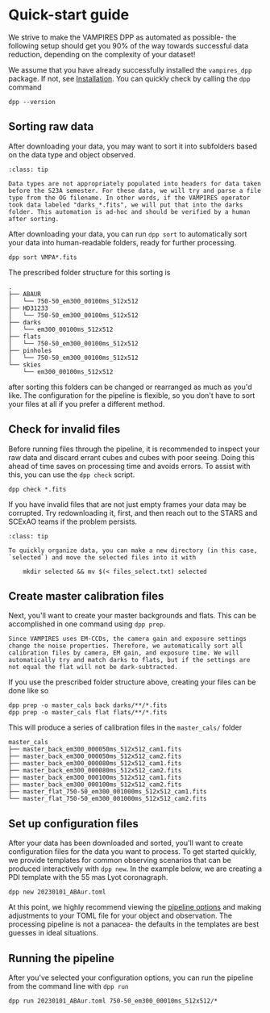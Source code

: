 # Quick-start guide

We strive to make the VAMPIRES DPP as automated as possible- the following setup should get you 90% of the way towards successful data reduction, depending on the complexity of your dataset!

We assume that you have already successfully installed the `vampires_dpp` package. If not, see [Installation](). You can quickly check by calling the `dpp` command

```
dpp --version
```

## Sorting raw data

After downloading your data, you may want to sort it into subfolders based on the data type and object observed.

```{admonition} Pre-S23A Data types
:class: tip

Data types are not appropriately populated into headers for data taken before the S23A semester. For these data, we will try and parse a file type from the OG filename. In other words, if the VAMPIRES operator took data labeled "darks_*.fits", we will put that into the darks folder. This automation is ad-hoc and should be verified by a human after sorting.
```

After downloading your data, you can run `dpp sort` to automatically sort your data into human-readable folders, ready for further processing.

```
dpp sort VMPA*.fits
```

The prescribed folder structure for this sorting is
```
.
├── ABAUR
│   └── 750-50_em300_00100ms_512x512
├── HD31233
│   └── 750-50_em300_00100ms_512x512
├── darks
│   └── em300_00100ms_512x512
├── flats
│   └── 750-50_em300_00100ms_512x512
├── pinholes
│   └── 750-50_em300_00100ms_512x512
└── skies
    └── em300_00100ms_512x512
```
after sorting this folders can be changed or rearranged as much as you'd like. The configuration for the pipeline is flexible, so you don't have to sort your files at all if you prefer a different method.

## Check for invalid files

Before running files through the pipeline, it is recommended to inspect your raw data and discard errant cubes and cubes with poor seeing. Doing this ahead of time saves on processing time and avoids errors. To assist with this, you can use the `dpp check` script.

```
dpp check *.fits
```

If you have invalid files that are not just empty frames your data may be corrupted. Try redownloading it, first, and then reach out to the STARS and SCExAO teams if the problem persists.

```{admonition} Tip: quick organization
:class: tip

To quickly organize data, you can make a new directory (in this case, `selected`) and move the selected files into it with

    mkdir selected && mv $(< files_select.txt) selected
```


## Create master calibration files

Next, you'll want to create your master backgrounds and flats. This can be accomplished in one command using `dpp prep`.

```{admonition} Matching calibration settings
Since VAMPIRES uses EM-CCDs, the camera gain and exposure settings change the noise properties. Therefore, we automatically sort all calibration files by camera, EM gain, and exposure time. We will automatically try and match darks to flats, but if the settings are not equal the flat will not be dark-subtracted.
```

If you use the prescribed folder structure above, creating your files can be done like so
```
dpp prep -o master_cals back darks/**/*.fits
dpp prep -o master_cals flat flats/**/*.fits
```

This will produce a series of calibration files in the `master_cals/` folder

```
master_cals
├── master_back_em300_000050ms_512x512_cam1.fits
├── master_back_em300_000050ms_512x512_cam2.fits
├── master_back_em300_000080ms_512x512_cam1.fits
├── master_back_em300_000080ms_512x512_cam2.fits
├── master_back_em300_000100ms_512x512_cam1.fits
├── master_back_em300_000100ms_512x512_cam2.fits
├── master_flat_750-50_em300_001000ms_512x512_cam1.fits
└── master_flat_750-50_em300_001000ms_512x512_cam2.fits
```

## Set up configuration files

After your data has been downloaded and sorted, you'll want to create configuration files for the data you want to process. To get started quickly, we provide templates for common observing scenarios that can be produced interactively with `dpp new`. In the example below, we are creating a PDI template with the 55 mas Lyot coronagraph.

```
dpp new 20230101_ABAur.toml
```

At this point, we highly recommend viewing the [pipeline options]() and making adjustments to your TOML file for your object and observation. The processing pipeline is not a panacea- the defaults in the templates are best guesses in ideal situations.


## Running the pipeline

After you've selected your configuration options, you can run the pipeline from the command line with `dpp run`

```
dpp run 20230101_ABAur.toml 750-50_em300_00010ms_512x512/*
```
